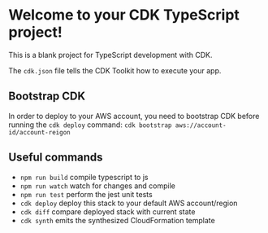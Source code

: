 # Welcome to your CDK TypeScript project!

This is a blank project for TypeScript development with CDK.

The `cdk.json` file tells the CDK Toolkit how to execute your app.

## Bootstrap CDK
In order to deploy to your AWS account, you need to bootstrap CDK before running the ```cdk deploy``` command:
```cdk bootstrap aws://account-id/account-reigon```

## Useful commands

 * `npm run build`   compile typescript to js
 * `npm run watch`   watch for changes and compile
 * `npm run test`    perform the jest unit tests
 * `cdk deploy`      deploy this stack to your default AWS account/region
 * `cdk diff`        compare deployed stack with current state
 * `cdk synth`       emits the synthesized CloudFormation template
